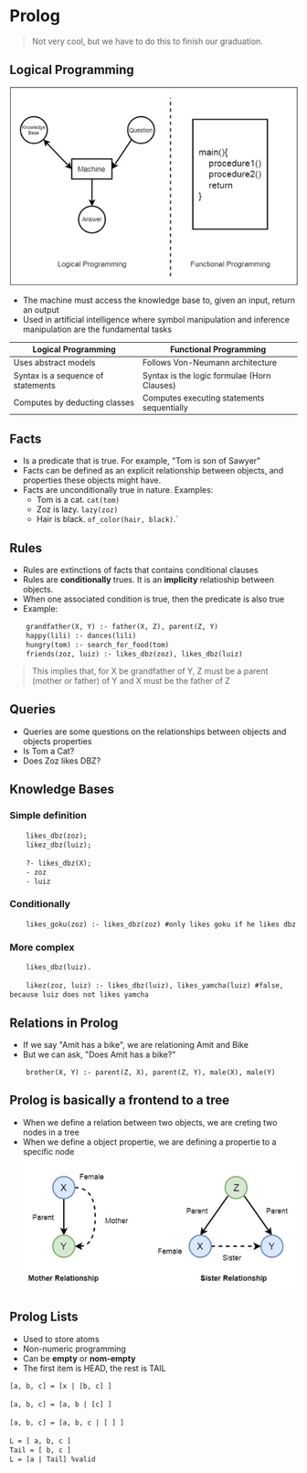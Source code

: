 # Prolog
> Not very cool, but we have to do this to finish our graduation.

## Logical Programming
![](./assets/logic_functional_programming.jpg)
- The machine must access the knowledge base to, given an input, return an output
- Used in artificial intelligence where symbol manipulation and inference manipulation are the fundamental tasks

| Logical Programming | Functional Programming |
|-------------- | -------------- |
| Uses abstract models    | Follows Von-Neumann architecture | 
| Syntax is a sequence of statements | Syntax is the logic formulae (Horn Clauses) |
| Computes by deducting classes | Computes executing statements sequentially |

## Facts
- Is a predicate that is true. For example, "Tom is son of Sawyer"
- Facts can be defined as an explicit relationship between objects, and properties these objects might have.
- Facts are unconditionally true in nature. Examples:
    - Tom is a cat. ```cat(tom)```
    - Zoz is lazy. ```lazy(zoz)```
    - Hair is black. ```of_color(hair, black)```.`

## Rules
- Rules are extinctions of facts that contains conditional clauses
- Rules are **conditionally** trues. It is an **implicity** relatioship between objects.
- When one associated condition is true, then the predicate is also true
- Example: 
```
    grandfather(X, Y) :- father(X, Z), parent(Z, Y)
    happy(lili) :- dances(lili)
    hungry(tom) :- search_for_food(tom)
    friends(zoz, luiz) :- likes_dbz(zoz), likes_dbz(luiz)
```
> This implies that, for X be grandfather of Y, Z must be a parent (mother or father) of Y and X must be the father of Z


## Queries
- Queries are some questions on the relationships between objects and objects properties
- Is Tom a Cat?
- Does Zoz likes DBZ?

## Knowledge Bases
### Simple definition
```
    likes_dbz(zoz);
    likez_dbz(luiz);

    ?- likes_dbz(X);
    - zoz
    - luiz
```

### Conditionally
```
    likes_goku(zoz) :- likes_dbz(zoz) #only likes goku if he likes dbz
```

### More complex
```
    likes_dbz(luiz).

    likez(zoz, luiz) :- likes_dbz(luiz), likes_yamcha(luiz) #false, because luiz does not likes yamcha
```

## Relations in Prolog
- If we say "Amit has a bike", we are relationing Amit and Bike
- But we can ask, "Does Amit has a bike?"
```
    brother(X, Y) :- parent(Z, X), parent(Z, Y), male(X), male(Y)
```

## Prolog is basically a frontend to a tree
- When we define a relation between two objects, we are creting two nodes in a tree
- When we define a object propertie, we are defining a propertie to a specific node
![](./assets/mother_and_sister_relationship.jpg)


## Prolog Lists
- Used to store atoms
- Non-numeric programming
- Can be **empty** or **nom-empty**
- The first item is HEAD, the rest is TAIL


```
[a, b, c] = [x | [b, c] ]

[a, b, c] = [a, b | [c] ]

[a, b, c] = [a, b, c | [ ] ]

L = [ a, b, c ]
Tail = [ b, c ]
L = [a | Tail] %valid

```






